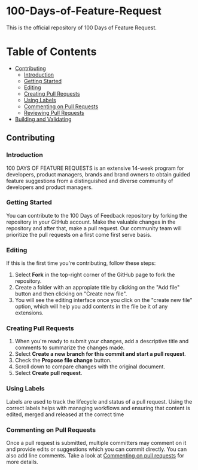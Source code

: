 # 100-Days-of-Feature-Request

This is the official repository of 100 Days of Feature Request.

# Table of Contents

 * [Contributing](#contributing)
     * [Introduction](#Introduction) 
     * [Getting Started](#getting-started)
     * [Editing](#editing)
     * [Creating Pull Requests](#creating-pull-requests)
     * [Using Labels](#using-labels)
     * [Commenting on Pull Requests](#commenting-on-pull-requests)
     * [Reviewing Pull Requests](#reviewing-pull-requests)
 * [Building and Validating](#building-and-validating)

## Contributing

### Introduction

100 DAYS OF FEATURE REQUESTS is an extensive 14-week program for developers, product managers, brands and brand owners to obtain guided feature suggestions from a distinguished and diverse community of developers and product managers.

### Getting Started

You can contribute to the 100 Days of Feedback repository by forking the repository in your GitHub account. Make the valuable changes in the repository and after that, make a pull request. Our community team will prioritize the pull requests on a first come first serve basis.

### Editing

If this is the first time you're contributing, follow these steps: 
1. Select **Fork** in the top-right corner of the GitHub page to fork the repository.
2. Create a folder with an appropiate title by clicking on the "Add file" button and then clicking on "Create new file".
3. You will see the editing interface once you click on the "create new file" option, which will help you add contents in the file be it of any extensions.

### Creating Pull Requests

1. When you're ready to submit your changes, add a descriptive title and comments to summarize the changes made.
2. Select **Create a new branch for this commit and start a pull request**.
3. Check the **Propose file change** button.
4. Scroll down to compare changes with the original document.
5. Select **Create pull request**. 

### Using Labels

Labels are used to track the lifecycle and status of a pull request. Using the correct labels helps with managing workflows and ensuring that content is edited, merged and released at the correct time

### Commenting on Pull Requests

Once a pull request is submitted, multiple committers may comment on it and provide edits or suggestions which you can commit directly. You can also add line comments. Take a look at [Commenting on pull requests](https://help.github.com/en/github/collaborating-with-issues-and-pull-requests/commenting-on-a-pull-request) for more details.
